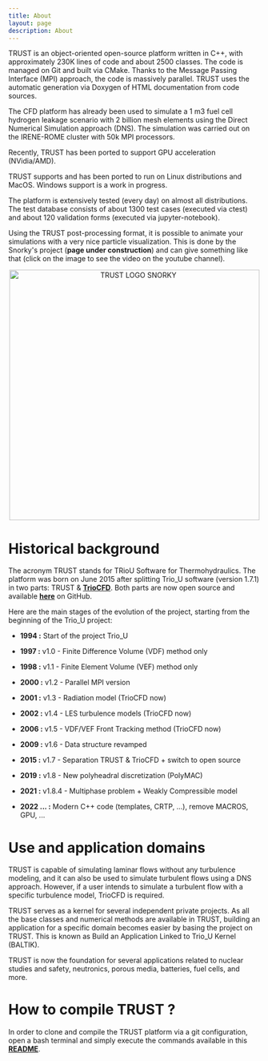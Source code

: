 ```yaml
---
title: About
layout: page
description: About
---
```


TRUST is an object-oriented open-source platform written in C++, with approximately 230K lines of code and about 2500 classes. The code is managed on Git and built via CMake. Thanks to the Message Passing Interface (MPI) approach, the code is massively parallel. TRUST uses the automatic generation via Doxygen of HTML documentation from code sources.

The CFD platform has already been used to simulate a 1 m3 fuel cell hydrogen leakage scenario with 2 billion mesh elements using the Direct Numerical Simulation approach (DNS). The simulation was carried out on the IRENE-ROME cluster with 50k MPI processors.

Recently, TRUST has been ported to support GPU acceleration (NVidia/AMD).

TRUST supports and has been ported to run on Linux distributions and MacOS. Windows support is a work in progress.

The platform is extensively tested (every day) on almost all distributions. The test database consists of about 1300 test cases (executed via ctest) and about 120 validation forms (executed via jupyter-notebook).

Using the TRUST post-processing format, it is possible to animate your simulations with a very nice particle visualization. This is done by the Snorky's project (**page under construction**) and can give something like that (click on the image to see the video on the youtube channel).

<div align="center">
  <a href="https://youtu.be/79mzSkn6yJk"><img src="https://github.com/eliesaikali/TRUST-platform.github.io/blob/esi/TRUST/images/logo/logo-snorky.png?raw=true" alt="TRUST LOGO SNORKY" width="500px"></a>
</div>

# Historical background

The acronym TRUST stands for TRioU Software for Thermohydraulics. The platform was born on June 2015 after splitting Trio_U software (version 1.7.1) in two parts: TRUST & **[TrioCFD](https://triocfd.cea.fr/)**. Both parts are now open source and available **[here](https://github.com/cea-trust-platform)** on GitHub. 

Here are the main stages of the evolution of the project, starting from the beginning of the Trio_U project:

- **1994 :** Start of the project Trio_U

- **1997 :** v1.0 - Finite Difference Volume (VDF) method only

- **1998 :** v1.1 - Finite Element Volume (VEF) method only

- **2000 :** v1.2 - Parallel MPI version

- **2001 :** v1.3 - Radiation model (TrioCFD now)

- **2002 :** v1.4 - LES turbulence models (TrioCFD now)

- **2006 :** v1.5 - VDF/VEF Front Tracking method (TrioCFD now)
 
- **2009 :** v1.6 - Data structure revamped

- **2015 :** v1.7 - Separation TRUST & TrioCFD + switch to open source

- **2019 :** v1.8 - New polyheadral discretization (PolyMAC)

- **2021 :** v1.8.4 - Multiphase problem + Weakly Compressible model

- **2022 ... :** Modern C++ code (templates, CRTP, ...), remove MACROS, GPU, ...

# Use and application domains

TRUST is capable of simulating laminar flows without any turbulence modeling, and it can also be used to simulate turbulent flows using a DNS approach. However, if a user intends to simulate a turbulent flow with a specific turbulence model, TrioCFD is required.

TRUST serves as a kernel for several independent private projects. As all the base classes and numerical methods are available in TRUST, building an application for a specific domain becomes easier by basing the project on TRUST. This is known as Build an Application Linked to Trio_U Kernel (BALTIK).

TRUST is now the foundation for several applications related to nuclear studies and safety, neutronics, porous media, batteries, fuel cells, and more.

# How to compile TRUST ?

In order to clone and compile the TRUST platform via a git configuration, open a bash terminal and simply execute the commands available in this **[README](https://github.com/cea-trust-platform/trust-code#readme)**.
